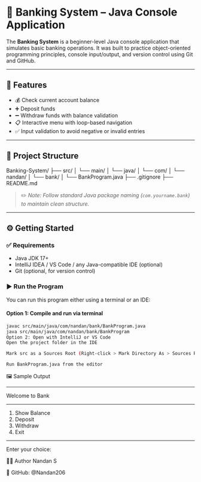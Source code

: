 # 🏦 Banking System – Java Console Application

The **Banking System** is a beginner-level Java console application that simulates basic banking operations. It was built to practice object-oriented programming principles, console input/output, and version control using Git and GitHub.

---

## 📌 Features

- 💰 Check current account balance
- ➕ Deposit funds
- ➖ Withdraw funds with balance validation
- 📋 Interactive menu with loop-based navigation
- ✅ Input validation to avoid negative or invalid entries

---

## 📁 Project Structure
Banking-System/
├── src/
│ └── main/
│ └── java/
│ └── com/
│ └── nandan/
│ └── bank/
│ └── BankProgram.java
├── .gitignore
├── README.md


> ✏️ *Note: Follow standard Java package naming (`com.yourname.bank`) to maintain clean structure.*

---

## ⚙️ Getting Started

### ✅ Requirements

- Java JDK 17+  
- IntelliJ IDEA / VS Code / any Java-compatible IDE (optional)  
- Git (optional, for version control)

### ▶️ Run the Program

You can run this program either using a terminal or an IDE:

#### Option 1: Compile and run via terminal

```bash
javac src/main/java/com/nandan/bank/BankProgram.java
java src/main/java/com/nandan/bank/BankProgram
Option 2: Open with IntelliJ or VS Code
Open the project folder in the IDE

Mark src as a Sources Root (Right-click > Mark Directory As > Sources Root)

Run BankProgram.java from the editor
```

🖼️ Sample Output
***************
Welcome to Bank
***************
1. Show Balance
2. Deposit
3. Withdraw
4. Exit
***************
Enter your choice:


🙋‍♂️ Author
Nandan S

🔗 GitHub: @Nandan206
